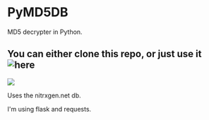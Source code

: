 # PyMD5DB
MD5 decrypter in Python. 
## You can either clone this repo, or just use it ![here](https://pymd5db.herokuapp.com/)
![](https://i.imgur.com/vqYk1ZE.gif)



Uses the nitrxgen.net db.

I'm using flask and requests.

